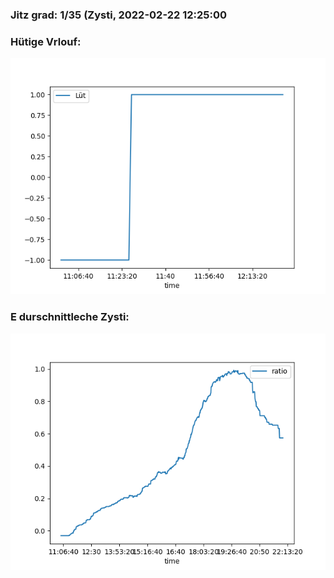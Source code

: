 ### Jitz grad: 1/35 (Zysti, 2022-02-22 12:25:00

### Hütige Vrlouf:
![Graph](Today.png)

### E durschnittleche Zysti:
![Graph](Zysti.png)